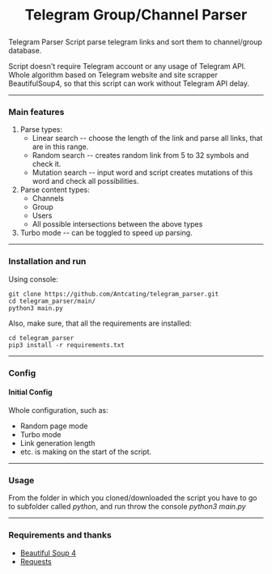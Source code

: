 # <p align="center">Telegram Group/Channel Parser
Telegram Parser
 Script parse telegram links and sort them to channel/group database.


Script doesn't require Telegram account or any usage of Telegram API. Whole algorithm based on Telegram website and site scrapper BeautifulSoup4, so that this script can work without Telegram API delay.

---

### Main features
1. Parse types:
    * Linear search -- choose the length of the link and parse all links, that are in this range.
    * Random search -- creates random link from 5 to 32 symbols and check it.
    * Mutation search -- input word and script creates mutations of this word and check all possibilities.
2. Parse content types:
    * Channels
    * Group
    * Users
    * All possible intersections between the above types 
3. Turbo mode -- can be toggled to speed up parsing. 

---

### Installation and run
Using console:
```
git clone https://github.com/Antcating/telegram_parser.git
cd telegram_parser/main/
python3 main.py
```
Also, make sure, that all the requirements are installed:
```
cd telegram_parser
pip3 install -r requirements.txt
```
---

### Config

#### Initial Config
Whole configuration, such as:
* Random page mode
* Turbo mode
* Link generation length
* etc.
is making on the start of the script.

---

### Usage
From the folder in which you cloned/downloaded the script you have to go to subfolder called _python_, and run throw the console _python3 main.py_

---

### Requirements and thanks 
* [Beautiful Soup 4](https://www.crummy.com/software/BeautifulSoup/)
* [Requests](https://docs.python-requests.org/en/master/)